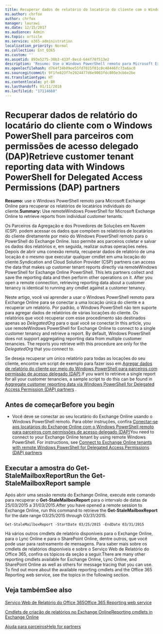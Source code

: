 ```yaml
---
title: Recuperar dados de relatório do locatário do cliente com o Windows PowerShell para parceiros com permissões de acesso delegado (DAP)
ms.author: chrfox
author: chrfox
manager: laurawi
ms.date: 12/15/2017
ms.audience: Admin
ms.topic: article
ms.service: o365-administration
localization_priority: Normal
ms.collection: Ent_O365
ms.custom: ''
ms.assetid: 893e5275-30b3-433f-8ecd-644f78f513e2
description: 'Resumo: Use o Windows PowerShell remoto para Microsoft Exchange Online para recuperar os relatórios de locatários individuais do cliente.'
ms.openlocfilehash: d764f34b89ee55fd7015f01c0c48446fc73a6ac0
ms.sourcegitcommit: 9f1fe023f7e2924477d6e9003fdc805e3cb6e2be
ms.translationtype: HT
ms.contentlocale: pt-BR
ms.lasthandoff: 01/11/2018
ms.locfileid: "17114660"
---
```

# <a name="retrieve-customer-tenant-reporting-data-with-windows-powershell-for-delegated-access-permissions-dap-partners"></a><span data-ttu-id="bb538-103">Recuperar dados de relatório do locatário do cliente com o Windows PowerShell para parceiros com permissões de acesso delegado (DAP)</span><span class="sxs-lookup"><span data-stu-id="bb538-103">Retrieve customer tenant reporting data with Windows PowerShell for Delegated Access Permissions (DAP) partners</span></span>

 <span data-ttu-id="bb538-104">**Resumo:** use o Windows PowerShell remoto para Microsoft Exchange Online para recuperar os relatórios de locatários individuais do cliente.</span><span class="sxs-lookup"><span data-stu-id="bb538-104">**Summary:** Use remoteWindows PowerShell for Microsoft Exchange Online to retrieve reports from individual customer tenants.</span></span>
  
<span data-ttu-id="bb538-p101">Os Parceiros da Agregação e dos Provedores de Soluções em Nuvem (CSP). podem acessar os dados que compõem os relatórios de locatários do cliente diretamente por meio do Windows PowerShell remoto para o PowerShell do Exchange Online. Isso permite aos parceiros coletar e salvar os dados dos relatórios e, em seguida, realizar outras operações neles. Depois de abrir uma conexão remota, recuperar dados de relatório de uma locação é o mesmo que executar qualquer cmdlet em uma locação do cliente.</span><span class="sxs-lookup"><span data-stu-id="bb538-p101">Syndication and Cloud Solution Provider (CSP) partners can access the data that makes up customer tenant reports directly via remoteWindows PowerShell for Exchange Online PowerShell. This lets partners collect and save the reporting data and then perform other operations on it. After you open a remote connection, retrieving reporting data about a customer tenancy is identical to running any cmdlet against a customer tenancy.</span></span>
  
<span data-ttu-id="bb538-p102">Neste artigo, você vai aprender a usar o Windows PowerShell remoto para Exchange Online para se conectar a uma locação única do cliente e a recuperar um relatório. Por padrão, o Windows PowerShell não tem suporte para agregar dados de relatórios de várias locações do cliente. Os relatórios que você recuperar com esse procedimento são destinados apenas ao  _DelegatedOrg_ para o qual você se conectar.</span><span class="sxs-lookup"><span data-stu-id="bb538-p102">In this article, you use remoteWindows PowerShell for Exchange Online to connect to a single customer tenancy and retrieve a report. By default, Windows PowerShell does not support aggregating reporting data from multiple customer tenancies. The reports you retrieve with this procedure are only for the  _DelegatedOrg_ that you connect to.</span></span>
  
<span data-ttu-id="bb538-111">Se deseja recuperar um único relatório para todas as locações do seu cliente, encontre um script de exemplo para fazer isso em [Agregar dados de relatório do cliente por meio do Windows PowerShell para parceiros com permissão de acesso delegado (DAP)](aggregate-customer-reporting-data-via-windows-powershell-for-delegated-access-pe.md).</span><span class="sxs-lookup"><span data-stu-id="bb538-111">If you want to retrieve a single report for all your customer tenancies, a sample script to do this can be found in [Aggregate customer reporting data via Windows PowerShell for Delegated Access Permission (DAP) partners](aggregate-customer-reporting-data-via-windows-powershell-for-delegated-access-pe.md) .</span></span>
  
## <a name="before-you-begin"></a><span data-ttu-id="bb538-112">Antes de começar</span><span class="sxs-lookup"><span data-stu-id="bb538-112">Before you begin</span></span>

- <span data-ttu-id="bb538-p103">Você deve se conectar ao seu locatário do Exchange Online usando o Windows PowerShell remoto. Para obter instruções, confira [Conectar-se aos locatários do Exchange Online com o Windows PowerShell remoto para parceiros com permissões de acesso delegado (DAP)](connect-to-exchange-online-tenants-with-remote-windows-powershell-for-delegated.md)</span><span class="sxs-lookup"><span data-stu-id="bb538-p103">You need to connect to your Exchange Online tenant by using remote Windows PowerShell. For instructions, see [Connect to Exchange Online tenants with remote Windows PowerShell for Delegated Access Permissions (DAP) partners](connect-to-exchange-online-tenants-with-remote-windows-powershell-for-delegated.md)</span></span>
    
## <a name="run-the-get-stalemailboxreport-sample"></a><span data-ttu-id="bb538-115">Executar a amostra do Get-StaleMailboxReport</span><span class="sxs-lookup"><span data-stu-id="bb538-115">Run the Get-StaleMailboxReport sample</span></span>

<span data-ttu-id="bb538-116">Após abrir uma sessão remota do Exchange Online, execute este comando para recuperar o **Get-StaleMailboxReport** para o intervalo de datas de 25/03/2015 a 31/03/2015.</span><span class="sxs-lookup"><span data-stu-id="bb538-116">After you have opened a remote session to Exchange Online, run this command to retrieve the **Get-StaleMailboxReport** for the date range 03/25/2015 through 03/31/2015.</span></span>
  
```
Get-StaleMailboxReport -StartDate 03/25/2015 -EndDate 03/31/2015
```

<span data-ttu-id="bb538-p104">Há vários outros cmdlets de relatório disponíveis para o Exchange Online, para o Lync Online e para o SharePoint Online, dentre outros, que você pode usar para rastreamento de mensagens. Para saber mais sobre os cmdlets de relatórios disponíveis e sobre o Serviço Web de Relatório do Office 365, confira os tópicos da seção a seguir.</span><span class="sxs-lookup"><span data-stu-id="bb538-p104">There are many other reporting cmdlets available for Exchange Online, Lync Online, and SharePoint Online as well as others for message tracing that you can use. To find out more about the available reporting cmdlets and the Office 365 Reporting web service, see the topics in the following section.</span></span>
  
## <a name="see-also"></a><span data-ttu-id="bb538-119">Veja também</span><span class="sxs-lookup"><span data-stu-id="bb538-119">See also</span></span>

#### 

[<span data-ttu-id="bb538-120">Serviço Web de Relatório do Office 365</span><span class="sxs-lookup"><span data-stu-id="bb538-120">Office 365 Reporting web service</span></span>](https://go.microsoft.com/fwlink/p/?LinkId=532777)
  
[<span data-ttu-id="bb538-121">Cmdlets de criação de relatórios no Exchange Online</span><span class="sxs-lookup"><span data-stu-id="bb538-121">Reporting cmdlets in Exchange Online</span></span>](https://go.microsoft.com/fwlink/p/?LinkId=526430)
  
[<span data-ttu-id="bb538-122">Ajuda para parceiros</span><span class="sxs-lookup"><span data-stu-id="bb538-122">Help for partners</span></span>](https://go.microsoft.com/fwlink/p/?LinkID=533477)

